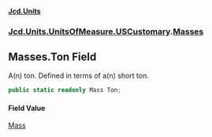 #### [Jcd.Units](index.md 'index')
### [Jcd.Units.UnitsOfMeasure.USCustomary](Jcd.Units.UnitsOfMeasure.USCustomary.md 'Jcd.Units.UnitsOfMeasure.USCustomary').[Masses](Jcd.Units.UnitsOfMeasure.USCustomary.Masses.md 'Jcd.Units.UnitsOfMeasure.USCustomary.Masses')

## Masses.Ton Field

A(n) ton. Defined in terms of a(n) short ton.

```csharp
public static readonly Mass Ton;
```

#### Field Value
[Mass](Jcd.Units.UnitTypes.Mass.md 'Jcd.Units.UnitTypes.Mass')